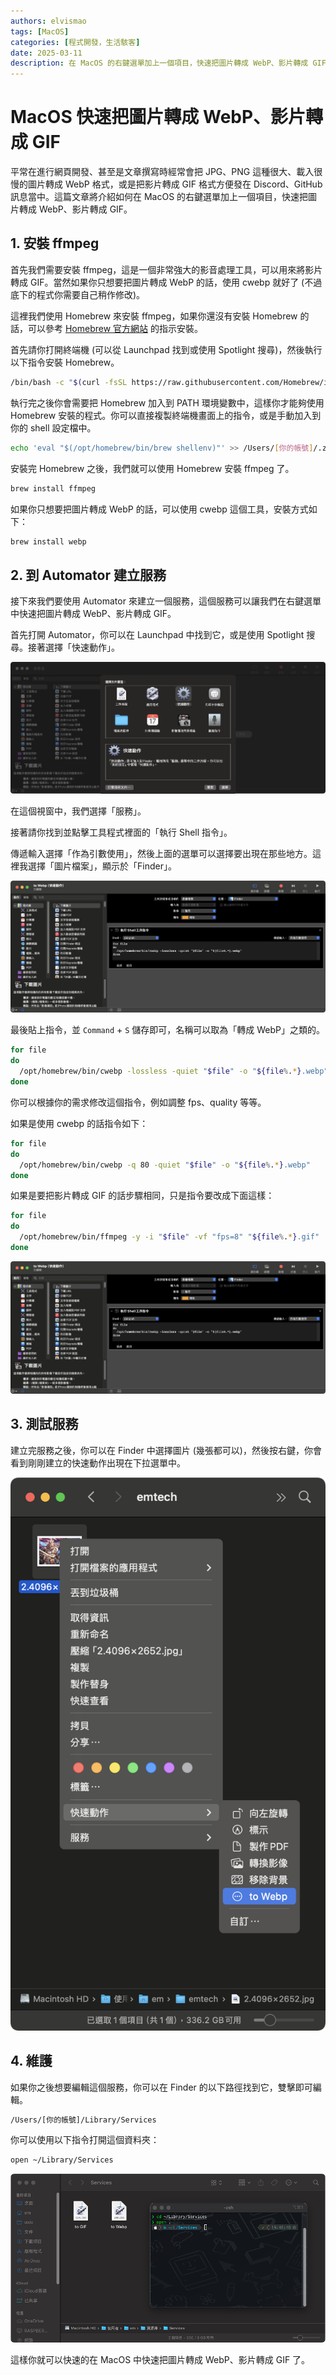 ```yaml
---
authors: elvismao
tags: [MacOS]
categories: [程式開發，生活駭客]
date: 2025-03-11
description: 在 MacOS 的右鍵選單加上一個項目，快速把圖片轉成 WebP、影片轉成 GIF。
---
```


# MacOS 快速把圖片轉成 WebP、影片轉成 GIF

平常在進行網頁開發、甚至是文章撰寫時經常會把 JPG、PNG 這種很大、載入很慢的圖片轉成 WebP 格式，或是把影片轉成 GIF 格式方便發在 Discord、GitHub 訊息當中。這篇文章將介紹如何在 MacOS 的右鍵選單加上一個項目，快速把圖片轉成 WebP、影片轉成 GIF。

## 1. 安裝 ffmpeg

首先我們需要安裝 ffmpeg，這是一個非常強大的影音處理工具，可以用來將影片轉成 GIF。當然如果你只想要把圖片轉成 WebP 的話，使用 cwebp 就好了 (不過底下的程式你需要自己稍作修改)。

這裡我們使用 Homebrew 來安裝 ffmpeg，如果你還沒有安裝 Homebrew 的話，可以參考 [Homebrew 官方網站](https://brew.sh) 的指示安裝。

首先請你打開終端機 (可以從 Launchpad 找到或使用 Spotlight 搜尋)，然後執行以下指令安裝 Homebrew。

```bash
/bin/bash -c "$(curl -fsSL https://raw.githubusercontent.com/Homebrew/install/HEAD/install.sh)"
```

執行完之後你會需要把 Homebrew 加入到 PATH 環境變數中，這樣你才能夠使用 Homebrew 安裝的程式。你可以直接複製終端機畫面上的指令，或是手動加入到你的 shell 設定檔中。

```bash
echo 'eval "$(/opt/homebrew/bin/brew shellenv)"' >> /Users/[你的帳號]/.zprofile eval $(/opt/homebrew/bin/brew shellenv)
```

安裝完 Homebrew 之後，我們就可以使用 Homebrew 安裝 ffmpeg 了。

```bash
brew install ffmpeg
```

如果你只想要把圖片轉成 WebP 的話，可以使用 cwebp 這個工具，安裝方式如下：

```bash
brew install webp
```

## 2. 到 Automator 建立服務

接下來我們要使用 Automator 來建立一個服務，這個服務可以讓我們在右鍵選單中快速把圖片轉成 WebP、影片轉成 GIF。

首先打開 Automator，你可以在 Launchpad 中找到它，或是使用 Spotlight 搜尋。接著選擇「快速動作」。

![新增 Automator 快速動作](new.webp)

在這個視窗中，我們選擇「服務」。

接著請你找到並點擊工具程式裡面的「執行 Shell 指令」。

傳遞輸入選擇「作為引數使用」，然後上面的選單可以選擇要出現在那些地方。這裡我選擇「圖片檔案」，顯示於「Finder」。

![建立圖片轉 Webp 的服務](webp.webp)

最後貼上指令，並 `Command` + `S` 儲存即可，名稱可以取為「轉成 WebP」之類的。

```bash
for file
do
  /opt/homebrew/bin/cwebp -lossless -quiet "$file" -o "${file%.*}.webp"
done
```

你可以根據你的需求修改這個指令，例如調整 fps、quality 等等。

如果是使用 cwebp 的話指令如下：

```bash
for file
do
  /opt/homebrew/bin/cwebp -q 80 -quiet "$file" -o "${file%.*}.webp" 
done
```

如果是要把影片轉成 GIF 的話步驟相同，只是指令要改成下面這樣：

```bash
for file
do
  /opt/homebrew/bin/ffmpeg -y -i "$file" -vf "fps=8" "${file%.*}.gif"
done
```

![建立圖片轉 Webp 的服務](webp.webp)

## 3. 測試服務

建立完服務之後，你可以在 Finder 中選擇圖片 (幾張都可以)，然後按右鍵，你會看到剛剛建立的快速動作出現在下拉選單中。

![右鍵選單中的快速動作](usage.webp)

## 4. 維護

如果你之後想要編輯這個服務，你可以在 Finder 的以下路徑找到它，雙擊即可編輯。

```bash
/Users/[你的帳號]/Library/Services
```

你可以使用以下指令打開這個資料夾：

```bash
open ~/Library/Services
```

![右鍵選單中的服務](finder.webp)

這樣你就可以快速的在 MacOS 中快速把圖片轉成 WebP、影片轉成 GIF 了。